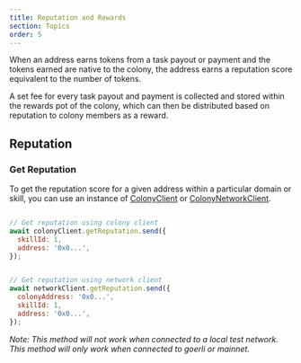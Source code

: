 ```yaml
---
title: Reputation and Rewards
section: Topics
order: 5
---
```


When an address earns tokens from a task payout or payment and the tokens earned are native to the colony, the address earns a reputation score equivalent to the number of tokens.

A set fee for every task payout and payment is collected and stored within the rewards pot of the colony, which can then be distributed based on reputation to colony members as a reward.

## Reputation

### Get Reputation

To get the reputation score for a given address within a particular domain or skill, you can use an instance of [ColonyClient](/colonyjs/api-colonyclient) or [ColonyNetworkClient](/colonyjs/api-colonynetworkclient).

```js

// Get reputation using colony client
await colonyClient.getReputation.send({
  skillId: 1,
  address: '0x0...',
});

```

```js

// Get reputation using network client
await networkClient.getReputation.send({
  colonyAddress: '0x0...',
  skillId: 1,
  address: '0x0...',
});

```

*Note: This method will not work when connected to a local test network. This method will only work when connected to goerli or mainnet.*
